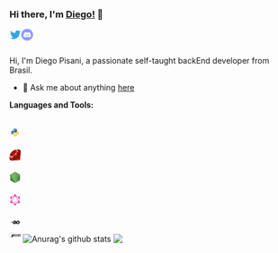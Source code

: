 ### Hi there, I'm [Diego!](https://diegopisani.github.io) 👋

<a href="https://twitter.com/diegopisani_">
  <img align="left" alt="Diego Pisani | Twitter" width="21px" src="https://raw.githubusercontent.com/luidiblu/luidiblu/master/assets/twitter.svg" />
</a>
<a href="https://discord.gg/tHvRRF7">
  <img align="left" alt="Anurag's Discord" width="21px" src="https://raw.githubusercontent.com/luidiblu/luidiblu/master/assets/discord-round.svg" />
</a>

<br />
<br />

Hi, I'm Diego Pisani, a passionate self-taught backEnd developer from Brasil.

- 💬 Ask me about anything [here](https://github.com/luidiblu/luidiblu/issues)

**Languages and Tools:**  

<code>
<img height="20" src="https://raw.githubusercontent.com/github/explore/80688e429a7d4ef2fca1e82350fe8e3517d3494d/topics/python/python.png">
</code>
<code>
<img height="20" src="https://raw.githubusercontent.com/github/explore/80688e429a7d4ef2fca1e82350fe8e3517d3494d/topics/ruby/ruby.png">
</code>
<code>
<img height="20" src="https://raw.githubusercontent.com/github/explore/80688e429a7d4ef2fca1e82350fe8e3517d3494d/topics/nodejs/nodejs.png">
</code>
<code>
<img height="20" src="https://raw.githubusercontent.com/github/explore/5c058a388828bb5fde0bcafd4bc867b5bb3f26f3/topics/graphql/graphql.png">
</code>
<code>
<img height="20" src="https://raw.githubusercontent.com/github/explore/80688e429a7d4ef2fca1e82350fe8e3517d3494d/topics/go/go.png">
</code>    
<img height="20" src="https://raw.githubusercontent.com/github/explore/80688e429a7d4ef2fca1e82350fe8e3517d3494d/topics/bash/bash.png">
</code>    

<img align="center" src="https://github-readme-stats.anuraghazra1.vercel.app/api?username=luidiblu&show_icons=true&include_all_commits=true&theme=radical" alt="Anurag's github stats" />

<img align="center" src="https://github-readme-stats.anuraghazra1.vercel.app/api/top-langs/?username=luidiblu&layout=compact&theme=radical" />
